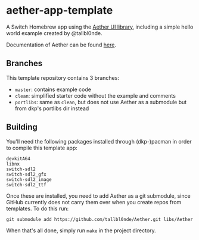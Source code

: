 # aether-app-template
A Switch Homebrew app using the [Aether UI library](https://github.com/tallbl0nde/Aether), including a simple hello world example created by @tallbl0nde.

Documentation of Aether can be found [here](https://tallbl0nde.github.io/Aether/).

## Branches
This template repository contains 3 branches:
- `master`: contains example code
- `clean`: simplified starter code without the example and comments
- `portlibs`: same as `clean`, but does not use Aether as a submodule but from dkp's portlibs dir instead

## Building
You'll need the following packages installed through (dkp-)pacman in order to compile this template app:
```
devkitA64
libnx
switch-sdl2
switch-sdl2_gfx
switch-sdl2_image
switch-sdl2_ttf
```
Once these are installed, you need to add Aether as a git submodule, since GitHub currently does not carry them over when you create repos from templates. To do this run:
```
git submodule add https://github.com/tallbl0nde/Aether.git libs/Aether
```
When that's all done, simply run `make` in the project directory.
